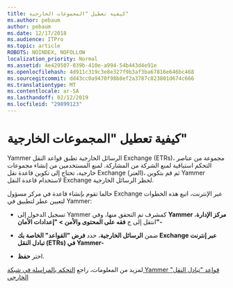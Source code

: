 ```yaml
---
title: كيفية تعطيل "المجموعات الخارجية"
ms.author: pebaum
author: pebaum
ms.date: 12/17/2018
ms.audience: ITPro
ms.topic: article
ROBOTS: NOINDEX, NOFOLLOW
localization_priority: Normal
ms.assetid: 4e429507-039b-410e-a994-54b443d4e91e
ms.openlocfilehash: 4d911c319c3e8e327f9b3af3ba67816e646bc468
ms.sourcegitcommit: dd43cc0a9470f98b8ef2a3787c823801d674c666
ms.translationtype: MT
ms.contentlocale: ar-SA
ms.lasthandoff: 02/12/2019
ms.locfileid: "29899123"
---
```

# <a name="how-to-disable-external-groups"></a>كيفية تعطيل "المجموعات الخارجية"

Yammer الرسائل الخارجية تطبق قواعد النقل Exchange (ETRs)، مجموعة من عناصر التحكم استباقية لمنع الشركة من المشاركة. لمنع المستخدمين من إنشاء مجموعات خارجية، تحتاج إلى تكوين قاعدة نقل Exchange (العتر)، ثم قم بتكوين Yammer لاستخدام قاعدة النقل Exchange لحظر الرسائل الخارجية. 
  
حالما تقوم بإنشاء قاعدة في مركز مسؤول Exchange عبر الإنترنت، اتبع هذه الخطوات لتعيين عطر لتطبيق في Yammer:
  
- تسجيل الدخول إلى Yammer كمشرف تم التحقق منها، وفي **Yammer مركز الإدارة**، انتقل إلى ج **فقه على المحتوى والأمن \> "إعدادات الأمان"-**
    
- ضمن **الرسائل الخارجية**، حدد **فرض "القواعد" الخاصة بك Exchange عبر إنترنت تبادل النقل (ETRs) في Yammer-**
    
- اختر **حفظ**. 
    
لمزيد من المعلومات، راجع [التحكم بالمراسلة في شبكة Yammer قواعد "تبادل النقل" الخارجي](https://support.office.com/article/Control-external-messaging-in-a-Yammer-network-with-Exchange-Transport-Rules-f8fd6403-c8f3-4307-9230-65304d6000d9)
  

